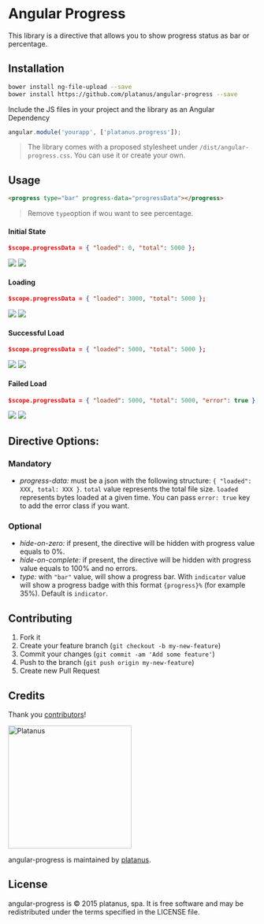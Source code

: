 # Angular Progress

This library is a directive that allows you to show progress status as bar or percentage.

## Installation

```bash
bower install ng-file-upload --save
bower install https://github.com/platanus/angular-progress --save
```

Include the JS files in your project and the library as an Angular Dependency

```javascript
angular.module('yourapp', ['platanus.progress']);
```

> The library comes with a proposed stylesheet under `/dist/angular-progress.css`.
> You can use it or create your own.

## Usage

```html
<progress type="bar" progress-data="progressData"></progress>
```

> Remove `type`option if wou want to see percentage.

#### Initial State

```json
$scope.progressData = { "loaded": 0, "total": 5000 };
```

<img src="./docs/images/bar-initial.png" />
<img src="./docs/images/indicator-initial.png" />

#### Loading

```json
$scope.progressData = { "loaded": 3000, "total": 5000 };
```

<img src="./docs/images/bar-progress.png" />
<img src="./docs/images/indicator-progress.png" />

#### Successful Load

```json
$scope.progressData = { "loaded": 5000, "total": 5000 };
```

<img src="./docs/images/bar-success.png" />
<img src="./docs/images/indicator-success.png" />

#### Failed Load

```json
$scope.progressData = { "loaded": 5000, "total": 5000, "error": true };
```

<img src="./docs/images/bar-error.png" />
<img src="./docs/images/indicator-error.png" />

## Directive Options:

### Mandatory

- *progress-data:* must be a json with the following structure: `{ "loaded": XXX, total: XXX }`. `total` value represents the total file size. `loaded` represents bytes loaded at a given time. You can pass `error: true` key to add the error class if you want.

### Optional

- *hide-on-zero:* if present, the directive will be hidden with progress value equals to 0%.
- *hide-on-complete:* if present, the directive will be hidden with progress value equals to 100% and no errors.
- *type:* with `"bar"` value, will show a progress bar. With `indicator` value will show a progress badge with this format `{progress}%` (for example 35%). Default is `indicator`.

## Contributing

1. Fork it
2. Create your feature branch (`git checkout -b my-new-feature`)
3. Commit your changes (`git commit -am 'Add some feature'`)
4. Push to the branch (`git push origin my-new-feature`)
5. Create new Pull Request

## Credits

Thank you [contributors](https://github.com/platanus/angular-progress/graphs/contributors)!

<img src="http://platan.us/gravatar_with_text.png" alt="Platanus" width="250"/>

angular-progress is maintained by [platanus](http://platan.us).

## License

angular-progress is © 2015 platanus, spa. It is free software and may be redistributed under the terms specified in the LICENSE file.
